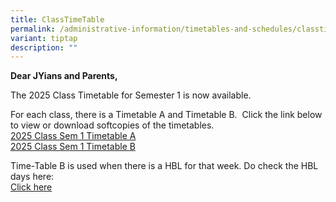```yaml
---
title: ClassTimeTable
permalink: /administrative-information/timetables-and-schedules/classtime-table/
variant: tiptap
description: ""
---
```

<p><strong>Dear JYians and Parents,</strong>
</p>
<p>The&nbsp;2025&nbsp;Class Timetable for&nbsp;Semester 1&nbsp;is now available.</p>
<p>For each class, there is a Timetable A and Timetable B. &nbsp;Click the
link below to view or download softcopies of the timetables.
<br><a href="https://drive.google.com/file/d/1KHgyrAsqt_TARXLce6ljCdF0Gdg18Fab/view?usp=sharing" rel="noopener nofollow" target="_blank">2025 Class Sem 1 Timetable A</a>
<br><a href="https://drive.google.com/file/d/1vFRWtp-9o29M1fpXCw-CW-Z8xppNWGBA/view?usp=sharing" rel="noopener nofollow" target="_blank">2025 Class Sem 1 Timetable B</a>
</p>
<p>Time-Table B is used when there is a HBL for that week. Do check the HBL
days here:
<br><a href="https://www.juyingsec.moe.edu.sg/programmes/home-based-learning-hbl/" rel="noopener nofollow" target="_blank">Click here</a>
</p>